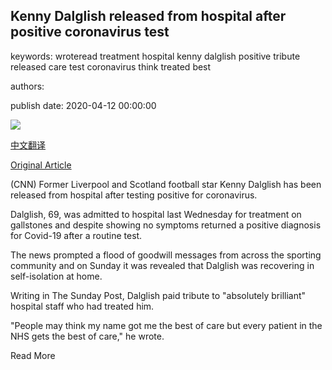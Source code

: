 ## Kenny Dalglish released from hospital after positive coronavirus test

keywords: wroteread treatment hospital kenny dalglish positive tribute released care test coronavirus think treated best

authors: 

publish date: 2020-04-12 00:00:00

![](https://cdn.cnn.com/cnnnext/dam/assets/200412070802-dalglish-tease-super-tease.jpg)

[中文翻译](Kenny%20Dalglish%20released%20from%20hospital%20after%20positive%20coronavirus%20test_zh.md)

[Original Article](https://edition.cnn.com/2020/04/12/football/football-dalglish-leaves-hospital-coronavirus/index.html)

(CNN) Former Liverpool and Scotland football star Kenny Dalglish has been released from hospital after testing positive for coronavirus.

Dalglish, 69, was admitted to hospital last Wednesday for treatment on gallstones and despite showing no symptoms returned a positive diagnosis for Covid-19 after a routine test.

The news prompted a flood of goodwill messages from across the sporting community and on Sunday it was revealed that Dalglish was recovering in self-isolation at home.

Writing in The Sunday Post, Dalglish paid tribute to "absolutely brilliant" hospital staff who had treated him.

"People may think my name got me the best of care but every patient in the NHS gets the best of care," he wrote.

Read More